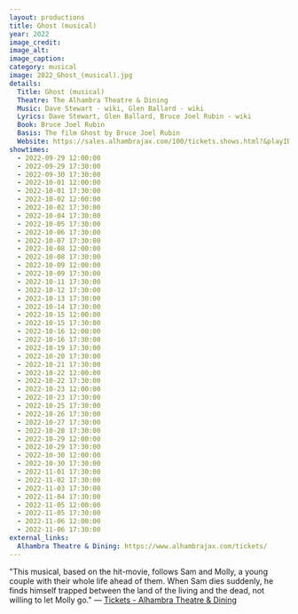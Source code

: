 ```yaml
---
layout: productions
title: Ghost (musical)
year: 2022
image_credit: 
image_alt:
image_caption:
category: musical
image: 2022_Ghost_(musical).jpg
details:
  Title: Ghost (musical)
  Theatre: The Alhambra Theatre & Dining
  Music: Dave Stewart - wiki, Glen Ballard - wiki
  Lyrics: Dave Stewart, Glen Ballard, Bruce Joel Rubin - wiki
  Book: Bruce Joel Rubin
  Basis: The film Ghost by Bruce Joel Rubin
  Website: https://sales.alhambrajax.com/100/tickets.shows.html?&playID=395
showtimes: 
  - 2022-09-29 12:00:00
  - 2022-09-29 17:30:00
  - 2022-09-30 17:30:00
  - 2022-10-01 12:00:00
  - 2022-10-01 17:30:00
  - 2022-10-02 12:00:00
  - 2022-10-02 17:30:00
  - 2022-10-04 17:30:00
  - 2022-10-05 17:30:00
  - 2022-10-06 17:30:00
  - 2022-10-07 17:30:00
  - 2022-10-08 12:00:00
  - 2022-10-08 17:30:00
  - 2022-10-09 12:00:00
  - 2022-10-09 17:30:00
  - 2022-10-11 17:30:00
  - 2022-10-12 17:30:00
  - 2022-10-13 17:30:00
  - 2022-10-14 17:30:00
  - 2022-10-15 12:00:00
  - 2022-10-15 17:30:00
  - 2022-10-16 12:00:00
  - 2022-10-16 17:30:00
  - 2022-10-19 17:30:00
  - 2022-10-20 17:30:00
  - 2022-10-21 17:30:00
  - 2022-10-22 12:00:00
  - 2022-10-22 17:30:00
  - 2022-10-23 12:00:00
  - 2022-10-23 17:30:00
  - 2022-10-25 17:30:00
  - 2022-10-26 17:30:00
  - 2022-10-27 17:30:00
  - 2022-10-28 17:30:00
  - 2022-10-29 12:00:00
  - 2022-10-29 17:30:00
  - 2022-10-30 12:00:00
  - 2022-10-30 17:30:00
  - 2022-11-01 17:30:00
  - 2022-11-02 17:30:00
  - 2022-11-03 17:30:00
  - 2022-11-04 17:30:00
  - 2022-11-05 12:00:00
  - 2022-11-05 17:30:00
  - 2022-11-06 12:00:00
  - 2022-11-06 17:30:00
external_links:
  Alhambra Theatre & Dining: https://www.alhambrajax.com/tickets/
---
```

"This musical, based on the hit-movie, follows Sam and Molly, a young couple with their whole life ahead of them. When Sam dies suddenly, he finds himself trapped between the land of the living and the dead, not willing to let Molly go." — [Tickets - Alhambra Theatre & Dining](https://www.alhambrajax.com/tickets/)